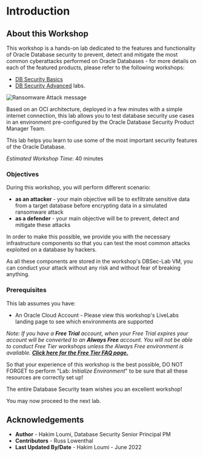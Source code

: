 # Introduction

## About this Workshop
This workshop is a hands-on lab dedicated to the features and functionality of Oracle Database security to prevent, detect and mitigate the most common cyberattacks performed on Oracle Databases - for more details on each of the featured products, please refer to the following workshops:
- [DB Security Basics](https://apexapps.oracle.com/pls/apex/dbpm/r/livelabs/view-workshop?wid=698)
- [DB Security Advanced](https://apexapps.oracle.com/pls/apex/dbpm/r/livelabs/view-workshop?wid=726) labs.

![](../images/hack-002.png "Ransomware Attack message")

Based on an OCI architecture, deployed in a few minutes with a simple internet connection, this lab allows you to test database security use cases in an environment pre-configured by the Oracle Database Security Product Manager Team.

This lab helps you learn to use some of the most important security features of the Oracle Database.

*Estimated Workshop Time*: 40 minutes

### Objectives
During this workshop, you will perform different scenario:
* **as an attacker** - your main objective will be to exfiltrate sensitive data from a target database before encrypting data in a simulated ransomware attack
* **as a defender** - your main objective will be to prevent, detect and mitigate these attacks

In order to make this possible, we provide you with the necessary infrastructure components so that you can test the most common attacks exploited on a database by hackers.

As all these components are stored in the workshop's DBSec-Lab VM, you can conduct your attack without any risk and without fear of breaking anything.

### Prerequisites
This lab assumes you have:
* An Oracle Cloud Account - Please view this workshop's LiveLabs landing page to see which environments are supported

*Note: If you have a **Free Trial** account, when your Free Trial expires your account will be converted to an **Always Free** account. You will not be able to conduct Free Tier workshops unless the Always Free environment is available. **[Click here for the Free Tier FAQ page.](https://www.oracle.com/cloud/free/faq.html)***

So that your experience of this workshop is the best possible, DO NOT FORGET to perform "Lab: *Initialize Environment*" to be sure that all these resources are correctly set up!

The entire Database Security team wishes you an excellent workshop!

You may now proceed to the next lab.

## Acknowledgements
- **Author** - Hakim Loumi, Database Security Senior Principal PM
- **Contributors** - Russ Lowenthal
- **Last Updated By/Date** - Hakim Loumi - June 2022
